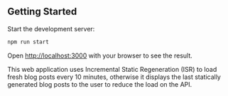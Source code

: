 
## Getting Started

Start the development server:

```bash
npm run start
```

Open [http://localhost:3000](http://localhost:3000) with your browser to see the result.

This web application uses Incremental Static Regeneration (ISR) to load fresh blog posts every 10 minutes, otherwise it displays the last statically generated blog posts to the user to reduce the load on the API.